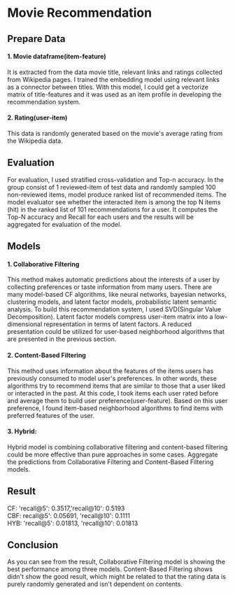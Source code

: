 # Movie Recommendation

## Prepare Data

#### 1. Movie dataframe(item-feature)
It is extracted from the data movie title, relevant links and ratings collected from Wikipedia pages.
I trained the embedding model using relevant links as a connector between titles. With this model, I could get a vectorize matrix of title-features and it was used as an item profile in developing the recommendation system. 

#### 2. Rating(user-item)
This data is randomly generated based on the movie's average rating from the Wikipedia data.


## Evaluation

For evaluation, I used stratified cross-validation and Top-n accuracy. In the group consist of 1 reviewed-item of test data and randomly sampled 100 non-reviewed items, model produce ranked list of recommended items. The model evaluator see whether the interacted item is among the top N items (hit) in the ranked list of 101 recommendations for a user. It computes the Top-N accuracy and Recall for each users and the results will be aggregated for evaluation of the model. 


## Models

#### 1. Collaborative Filtering
This method makes automatic predictions about the interests of a user by collecting preferences or taste information from many users. There are many model-based CF algorithms, like neural networks, bayesian networks, clustering models, and latent factor models, probabilistic latent semantic analysis. 
To build this recommendation system, I used SVD(Singular Value Decomposition). Latent factor models compress user-item matrix into a low-dimensional representation in terms of latent factors. A reduced presentation could be utilized for user-based neighborhood algorithms that are presented in the previous section. 


#### 2. Content-Based Filtering
This method uses information about the features of the items users has previously consumed to model user's preferences. In other words, these algorithms try to recommend items that are similar to those that a user liked or interacted in the past.
At this code, I took items each user rated before and average them to build user preference(user-feature). Based on this user preference, I found item-based neighborhood algorithms to find items with preferred features of the user.


#### 3. Hybrid: 
Hybrid model is combining collaborative filtering and content-based filtering could be more effective than pure approaches in some cases. Aggregate the predictions from Collaborative Filtering and Content-Based Filtering models.


## Result
CF: 'recall@5': 0.3517,'recall@10': 0.5193<br>
CBF: recall@5': 0.05691, 'recall@10': 0.1111 <br>
HYB: 'recall@5': 0.01813, 'recall@10': 0.01813


## Conclusion
As you can see from the result, Collaborative Filtering model is showing the best performance among three models. Content-Based Filtering shows didn't show the good result, which might be related to that the rating data is purely randomly generated and isn't dependent on contents.
